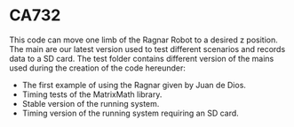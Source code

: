 # CA732

This code can move one limb of the Ragnar Robot to a desired z position.
The main are our latest version used to test different scenarios and records data to a SD card.
The test folder contains different version of the mains used during the creation of the code hereunder:
- The first example of using the Ragnar given by Juan de Dios.
- Timing tests of the MatrixMath library.
- Stable version of the running system.
- Timing version of the running system requiring an SD card.
